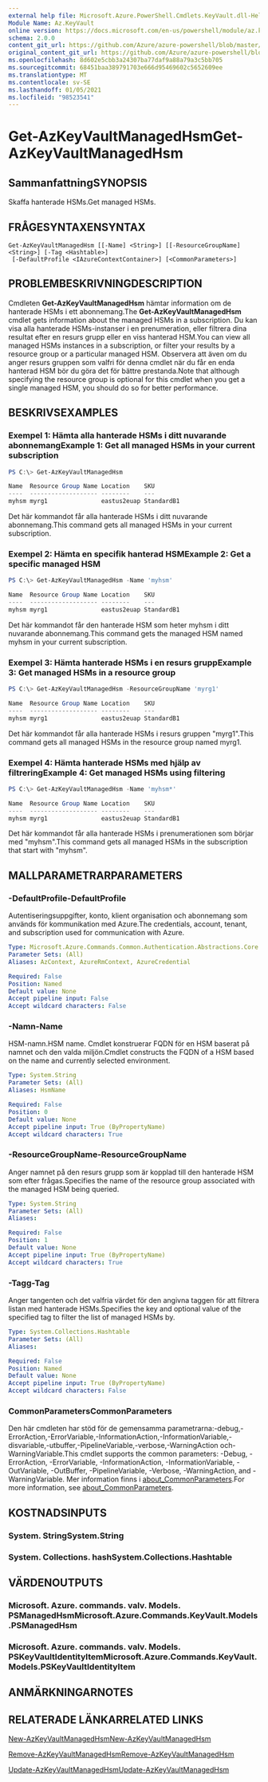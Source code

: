 ```yaml
---
external help file: Microsoft.Azure.PowerShell.Cmdlets.KeyVault.dll-Help.xml
Module Name: Az.KeyVault
online version: https://docs.microsoft.com/en-us/powershell/module/az.keyvault/get-azkeyvaultmanagedhsm
schema: 2.0.0
content_git_url: https://github.com/Azure/azure-powershell/blob/master/src/KeyVault/KeyVault/help/Get-AzKeyVaultManagedHsm.md
original_content_git_url: https://github.com/Azure/azure-powershell/blob/master/src/KeyVault/KeyVault/help/Get-AzKeyVaultManagedHsm.md
ms.openlocfilehash: 8d602e5cbb3a24307ba77daf9a88a79a3c5bb705
ms.sourcegitcommit: 68451baa389791703e666d95469602c5652609ee
ms.translationtype: MT
ms.contentlocale: sv-SE
ms.lasthandoff: 01/05/2021
ms.locfileid: "98523541"
---
```

# <span data-ttu-id="27283-101">Get-AzKeyVaultManagedHsm</span><span class="sxs-lookup"><span data-stu-id="27283-101">Get-AzKeyVaultManagedHsm</span></span>

## <span data-ttu-id="27283-102">Sammanfattning</span><span class="sxs-lookup"><span data-stu-id="27283-102">SYNOPSIS</span></span>
<span data-ttu-id="27283-103">Skaffa hanterade HSMs.</span><span class="sxs-lookup"><span data-stu-id="27283-103">Get managed HSMs.</span></span>

## <span data-ttu-id="27283-104">FRÅGESYNTAXEN</span><span class="sxs-lookup"><span data-stu-id="27283-104">SYNTAX</span></span>

```
Get-AzKeyVaultManagedHsm [[-Name] <String>] [[-ResourceGroupName] <String>] [-Tag <Hashtable>]
 [-DefaultProfile <IAzureContextContainer>] [<CommonParameters>]
```

## <span data-ttu-id="27283-105">PROBLEMBESKRIVNING</span><span class="sxs-lookup"><span data-stu-id="27283-105">DESCRIPTION</span></span>
<span data-ttu-id="27283-106">Cmdleten **Get-AzKeyVaultManagedHsm** hämtar information om de hanterade HSMs i ett abonnemang.</span><span class="sxs-lookup"><span data-stu-id="27283-106">The **Get-AzKeyVaultManagedHsm** cmdlet gets information about the managed HSMs in a subscription.</span></span> <span data-ttu-id="27283-107">Du kan visa alla hanterade HSMs-instanser i en prenumeration, eller filtrera dina resultat efter en resurs grupp eller en viss hanterad HSM.</span><span class="sxs-lookup"><span data-stu-id="27283-107">You can view all managed HSMs instances in a subscription, or filter your results by a resource group or a particular managed HSM.</span></span>
<span data-ttu-id="27283-108">Observera att även om du anger resurs gruppen som valfri för denna cmdlet när du får en enda hanterad HSM bör du göra det för bättre prestanda.</span><span class="sxs-lookup"><span data-stu-id="27283-108">Note that although specifying the resource group is optional for this cmdlet when you get a single managed HSM, you should do so for better performance.</span></span>

## <span data-ttu-id="27283-109">BESKRIVS</span><span class="sxs-lookup"><span data-stu-id="27283-109">EXAMPLES</span></span>

### <span data-ttu-id="27283-110">Exempel 1: Hämta alla hanterade HSMs i ditt nuvarande abonnemang</span><span class="sxs-lookup"><span data-stu-id="27283-110">Example 1: Get all managed HSMs in your current subscription</span></span>
```powershell
PS C:\> Get-AzKeyVaultManagedHsm

Name  Resource Group Name Location    SKU
----  ------------------- --------    ---
myhsm myrg1               eastus2euap StandardB1
```

<span data-ttu-id="27283-111">Det här kommandot får alla hanterade HSMs i ditt nuvarande abonnemang.</span><span class="sxs-lookup"><span data-stu-id="27283-111">This command gets all managed HSMs in your current subscription.</span></span>

### <span data-ttu-id="27283-112">Exempel 2: Hämta en specifik hanterad HSM</span><span class="sxs-lookup"><span data-stu-id="27283-112">Example 2: Get a specific managed HSM</span></span>
```powershell
PS C:\> Get-AzKeyVaultManagedHsm -Name 'myhsm'

Name  Resource Group Name Location    SKU
----  ------------------- --------    ---
myhsm myrg1               eastus2euap StandardB1
```

<span data-ttu-id="27283-113">Det här kommandot får den hanterade HSM som heter myhsm i ditt nuvarande abonnemang.</span><span class="sxs-lookup"><span data-stu-id="27283-113">This command gets the managed HSM named myhsm in your current subscription.</span></span>

### <span data-ttu-id="27283-114">Exempel 3: Hämta hanterade HSMs i en resurs grupp</span><span class="sxs-lookup"><span data-stu-id="27283-114">Example 3: Get managed HSMs in a resource group</span></span>
```powershell
PS C:\> Get-AzKeyVaultManagedHsm -ResourceGroupName 'myrg1'

Name  Resource Group Name Location    SKU
----  ------------------- --------    ---
myhsm myrg1               eastus2euap StandardB1
```

<span data-ttu-id="27283-115">Det här kommandot får alla hanterade HSMs i resurs gruppen "myrg1".</span><span class="sxs-lookup"><span data-stu-id="27283-115">This command gets all managed HSMs in the resource group named myrg1.</span></span>

### <span data-ttu-id="27283-116">Exempel 4: Hämta hanterade HSMs med hjälp av filtrering</span><span class="sxs-lookup"><span data-stu-id="27283-116">Example 4: Get managed HSMs using filtering</span></span>
```powershell
PS C:\> Get-AzKeyVaultManagedHsm -Name 'myhsm*'

Name  Resource Group Name Location    SKU
----  ------------------- --------    ---
myhsm myrg1               eastus2euap StandardB1
```

<span data-ttu-id="27283-117">Det här kommandot får alla hanterade HSMs i prenumerationen som börjar med "myhsm".</span><span class="sxs-lookup"><span data-stu-id="27283-117">This command gets all managed HSMs in the subscription that start with "myhsm".</span></span>

## <span data-ttu-id="27283-118">MALLPARAMETRAR</span><span class="sxs-lookup"><span data-stu-id="27283-118">PARAMETERS</span></span>

### <span data-ttu-id="27283-119">-DefaultProfile</span><span class="sxs-lookup"><span data-stu-id="27283-119">-DefaultProfile</span></span>
<span data-ttu-id="27283-120">Autentiseringsuppgifter, konto, klient organisation och abonnemang som används för kommunikation med Azure.</span><span class="sxs-lookup"><span data-stu-id="27283-120">The credentials, account, tenant, and subscription used for communication with Azure.</span></span>

```yaml
Type: Microsoft.Azure.Commands.Common.Authentication.Abstractions.Core.IAzureContextContainer
Parameter Sets: (All)
Aliases: AzContext, AzureRmContext, AzureCredential

Required: False
Position: Named
Default value: None
Accept pipeline input: False
Accept wildcard characters: False
```

### <span data-ttu-id="27283-121">-Namn</span><span class="sxs-lookup"><span data-stu-id="27283-121">-Name</span></span>
<span data-ttu-id="27283-122">HSM-namn.</span><span class="sxs-lookup"><span data-stu-id="27283-122">HSM name.</span></span> <span data-ttu-id="27283-123">Cmdlet konstruerar FQDN för en HSM baserat på namnet och den valda miljön.</span><span class="sxs-lookup"><span data-stu-id="27283-123">Cmdlet constructs the FQDN of a HSM based on the name and currently selected environment.</span></span>

```yaml
Type: System.String
Parameter Sets: (All)
Aliases: HsmName

Required: False
Position: 0
Default value: None
Accept pipeline input: True (ByPropertyName)
Accept wildcard characters: True
```

### <span data-ttu-id="27283-124">-ResourceGroupName</span><span class="sxs-lookup"><span data-stu-id="27283-124">-ResourceGroupName</span></span>
<span data-ttu-id="27283-125">Anger namnet på den resurs grupp som är kopplad till den hanterade HSM som efter frågas.</span><span class="sxs-lookup"><span data-stu-id="27283-125">Specifies the name of the resource group associated with the managed HSM being queried.</span></span>

```yaml
Type: System.String
Parameter Sets: (All)
Aliases:

Required: False
Position: 1
Default value: None
Accept pipeline input: True (ByPropertyName)
Accept wildcard characters: True
```

### <span data-ttu-id="27283-126">-Tagg</span><span class="sxs-lookup"><span data-stu-id="27283-126">-Tag</span></span>
<span data-ttu-id="27283-127">Anger tangenten och det valfria värdet för den angivna taggen för att filtrera listan med hanterade HSMs.</span><span class="sxs-lookup"><span data-stu-id="27283-127">Specifies the key and optional value of the specified tag to filter the list of managed HSMs by.</span></span>

```yaml
Type: System.Collections.Hashtable
Parameter Sets: (All)
Aliases:

Required: False
Position: Named
Default value: None
Accept pipeline input: True (ByPropertyName)
Accept wildcard characters: False
```

### <span data-ttu-id="27283-128">CommonParameters</span><span class="sxs-lookup"><span data-stu-id="27283-128">CommonParameters</span></span>
<span data-ttu-id="27283-129">Den här cmdleten har stöd för de gemensamma parametrarna:-debug,-ErrorAction,-ErrorVariable,-InformationAction,-InformationVariable,-disvariable,-utbuffer,-PipelineVariable,-verbose,-WarningAction och-WarningVariable.</span><span class="sxs-lookup"><span data-stu-id="27283-129">This cmdlet supports the common parameters: -Debug, -ErrorAction, -ErrorVariable, -InformationAction, -InformationVariable, -OutVariable, -OutBuffer, -PipelineVariable, -Verbose, -WarningAction, and -WarningVariable.</span></span> <span data-ttu-id="27283-130">Mer information finns i [about_CommonParameters](http://go.microsoft.com/fwlink/?LinkID=113216).</span><span class="sxs-lookup"><span data-stu-id="27283-130">For more information, see [about_CommonParameters](http://go.microsoft.com/fwlink/?LinkID=113216).</span></span>

## <span data-ttu-id="27283-131">KOSTNADS</span><span class="sxs-lookup"><span data-stu-id="27283-131">INPUTS</span></span>

### <span data-ttu-id="27283-132">System. String</span><span class="sxs-lookup"><span data-stu-id="27283-132">System.String</span></span>

### <span data-ttu-id="27283-133">System. Collections. hash</span><span class="sxs-lookup"><span data-stu-id="27283-133">System.Collections.Hashtable</span></span>

## <span data-ttu-id="27283-134">VÄRDEN</span><span class="sxs-lookup"><span data-stu-id="27283-134">OUTPUTS</span></span>

### <span data-ttu-id="27283-135">Microsoft. Azure. commands. valv. Models. PSManagedHsm</span><span class="sxs-lookup"><span data-stu-id="27283-135">Microsoft.Azure.Commands.KeyVault.Models.PSManagedHsm</span></span>

### <span data-ttu-id="27283-136">Microsoft. Azure. commands. valv. Models. PSKeyVaultIdentityItem</span><span class="sxs-lookup"><span data-stu-id="27283-136">Microsoft.Azure.Commands.KeyVault.Models.PSKeyVaultIdentityItem</span></span>

## <span data-ttu-id="27283-137">ANMÄRKNINGAR</span><span class="sxs-lookup"><span data-stu-id="27283-137">NOTES</span></span>

## <span data-ttu-id="27283-138">RELATERADE LÄNKAR</span><span class="sxs-lookup"><span data-stu-id="27283-138">RELATED LINKS</span></span>

[<span data-ttu-id="27283-139">New-AzKeyVaultManagedHsm</span><span class="sxs-lookup"><span data-stu-id="27283-139">New-AzKeyVaultManagedHsm</span></span>](./New-AzKeyVaultManagedHsm.md)

[<span data-ttu-id="27283-140">Remove-AzKeyVaultManagedHsm</span><span class="sxs-lookup"><span data-stu-id="27283-140">Remove-AzKeyVaultManagedHsm</span></span>](./Remove-AzKeyVaultManagedHsm.md)

[<span data-ttu-id="27283-141">Update-AzKeyVaultManagedHsm</span><span class="sxs-lookup"><span data-stu-id="27283-141">Update-AzKeyVaultManagedHsm</span></span>](./Update-AzKeyVaultManagedHsm.md)